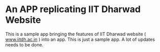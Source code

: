 # An APP replicating IIT Dharwad Website
This is a sample app bringing the features of IIT Dharwad website ( www.iitdh.ac.in ) into an app. 
This is just a sample app. A lot of updates needs to be done.

